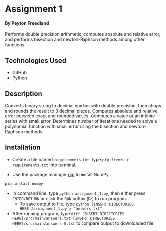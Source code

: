 # Assignment 1
#### By Peyton Freedland
Performs double precision arithmetic, computes absolute and relative error, and performs bisection and newton-Raphson methods among other functions.

## Technologies Used
- GitHub
- Python

## Description
Converts binary string to decimal number with double precision, then chops and rounds the result to 3 decimal places. Computes absolute and relative error between exact and rounded values. Computes a value of an infinite series with small error. Determines number of iterations needed to solve a polynomial function with small error using the bisection and newton-Raphson methods.

## Installation
- Create a file named `requirements.txt`: type `pip freeze > requirements.txt` into terminal.

- Use the package manager [pip](https://pip.pypa.io/en/stable/) to install NumPy
```bash
pip install numpy
```

- In command line, type `python assignment_1.py`, then either press `ENTER/RETURN` or click the `RUN` button (▷) to run program.
  - To save output to file, type `python [INSERT DIRECTORIES HERE]/assignment_1.py > "answers.txt"`
- After running program, type `diff [INSERT DIRECTORIES HERE]/src/main/answers.txt [INSERT DIRECTORIES HERE]/src/main/answers-5.txt` to compare output to downloaded file.
